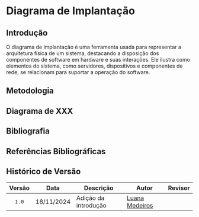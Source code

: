# Diagrama de Implantação

## Introdução
O diagrama de implantação é uma ferramenta usada para representar a arquitetura física de um sistema, destacando a disposição dos componentes de software em hardware e suas interações. Ele ilustra como elementos do sistema, como servidores, dispositivos e componentes de rede, se relacionam para suportar a operação do software.

## Metodologia

## Diagrama de XXX

## Bibliografia

## Referências Bibliográficas

## Histórico de Versão

| Versão | Data | Descrição | Autor | Revisor |
| :----: | ---- | --------- | ----- | ------- |
| `1.0`  |18/11/2024| Adição da introdução | [Luana Medeiros](https://github.com/LuaMedeiros) | |
